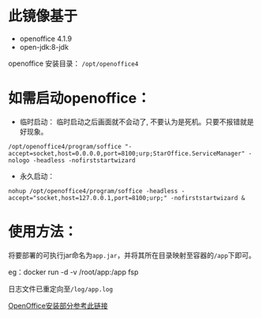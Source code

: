# 此镜像基于
- openoffice 4.1.9
- open-jdk:8-jdk

openoffice 安装目录：
`/opt/openoffice4`

# 如需启动openoffice：
- 临时启动： 临时启动之后画面就不会动了, 不要认为是死机。只要不报错就是好现象。
```shell
/opt/openoffice4/program/soffice "-accept=socket,host=0.0.0.0,port=8100;urp;StarOffice.ServiceManager" -nologo -headless -nofirststartwizard
```
- 永久启动：
```shell
nohup /opt/openoffice4/program/soffice -headless -accept="socket,host=127.0.0.1,port=8100;urp;" -nofirststartwizard &
```


# 使用方法：
将要部署的可执行jar命名为`app.jar`，并将其所在目录映射至容器的`/app`下即可。

eg：docker run -d -v /root/app:/app fsp

日志文件已重定向至`/log/app.log`

[OpenOffice安装部分参考此链接](https://github.com/xiaojun207/openoffice4-daemon)
